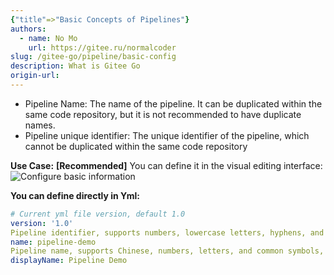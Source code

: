 ```yaml
---
{"title"=>"Basic Concepts of Pipelines"}
authors:
  - name: No Mo
    url: https://gitee.ru/normalcoder
slug: /gitee-go/pipeline/basic-config
description: What is Gitee Go
origin-url: 
---
```


- Pipeline Name: The name of the pipeline. It can be duplicated within the same code repository, but it is not recommended to have duplicate names.
- Pipeline unique identifier: The unique identifier of the pipeline, which cannot be duplicated within the same code repository

 **Use Case:**
**[Recommended]** You can define it in the visual editing interface:
![Configure basic information](https://images.gitee.ru/uploads/images/2021/1117/132106_3bd84c77_5192864.png)

 **You can define directly in Yml:**

```yaml
# Current yml file version, default 1.0
version: '1.0'
Pipeline identifier, supports numbers, lowercase letters, hyphens, and underscores. Must be unique within the repository.
name: pipeline-demo 
Pipeline name, supports Chinese, numbers, letters, and common symbols, up to 128 characters
displayName: Pipeline Demo
```